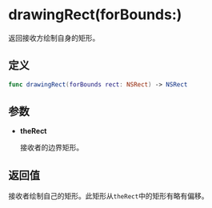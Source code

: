 # drawingRect(forBounds:)

返回接收方绘制自身的矩形。

## 定义

```swift
func drawingRect(forBounds rect: NSRect) -> NSRect
```

## 参数

* **theRect**

    接收者的边界矩形。

## 返回值

接收者绘制自己的矩形。此矩形从`theRect`中的矩形有略有偏移。


